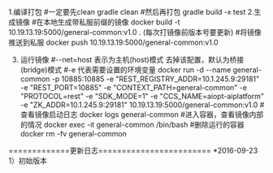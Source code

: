 1.编译打包
#一定要先clean
gradle clean
#然后再打包
gradle build -x test
2.生成镜像
#在本地生成带私服前缀的镜像
docker build -t 10.19.13.19:5000/general-common:v1.0 .   (每次打镜像前版本号要更新)
#将镜像推送到私服
docker push 10.19.13.19:5000/general-common:v1.0

3. 运行镜像
#--net=host  表示为主机(host)模式  去掉该配置，默认为桥接(bridge)模式
#-e 代表需要设置的环境变量
docker run -d --name general-common -p 10885:10885 -e "REST_REGISTRY_ADDR=10.1.245.9:29181" -e "REST_PORT=10885" -e "CONTEXT_PATH=general-common" -e "PROTOCOL=rest" -e "SDK_MODE=1" -e "CCS_NAME=aiopt-aiplatform" -e "ZK_ADDR=10.1.245.9:29181"  10.19.13.19:5000/general-common:v1.0 
#查看镜像启动日志
docker logs general-common
#进入容器，查看镜像内部的情况
docker exec -it general-common /bin/bash
#删除运行的容器
docker rm -fv general-common

=============更新日志========================
*2016-09-23
1）初始版本
